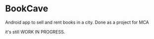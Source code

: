 # BookCave
Android app to sell and rent books in a city. Done as a project for MCA

it's still WORK IN PROGRESS.
